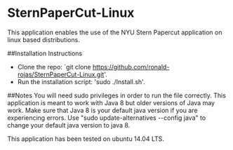 # SternPaperCut-Linux
This application enables the use of the NYU Stern Papercut application on linux based distributions. 

##Installation Instructions
* Clone the repo: `git clone https://github.com/ronald-rojas/SternPaperCut-Linux.git'.
* Run the installation script: 'sudo ./Install.sh'.

##Notes
You will need sudo privileges in order to run the file correctly. This application is meant to work with Java 8 but older versions of Java may work. 
Make sure that Java 8 is your default java version if you are experiencing errors. Use "sudo update-alternatives --config java" to change your default java version to java 8. 


This application has been tested on ubuntu 14.04 LTS.

